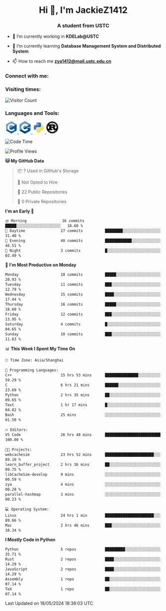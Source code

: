 <h1 align="center">Hi 👋, I'm JackieZ1412</h1>
<h3 align="center">A student from USTC</h3>

- 🔭 I’m currently working in **KDELab@USTC**

- 🌱 I’m currently learning **Database Management System and Distributed System**

- 📫 How to reach me **zya1412@mail.ustc.edu.cn**

<h3 align="left">Connect with me:</h3>
<p align="left">
</p>

<h3 align="left">Visiting times:</h3>
<p align="left">
</p>

![Visitor Count](https://profile-counter.glitch.me/Christmas/count.svg)

<h3 align="left">Languages and Tools:</h3>
<p align="left"> <a href="https://www.cprogramming.com/" target="_blank" rel="noreferrer"> <img src="https://raw.githubusercontent.com/devicons/devicon/master/icons/c/c-original.svg" alt="c" width="40" height="40"/> </a> <a href="https://www.w3schools.com/cpp/" target="_blank" rel="noreferrer"> <img src="https://raw.githubusercontent.com/devicons/devicon/master/icons/cplusplus/cplusplus-original.svg" alt="cplusplus" width="40" height="40"/> </a> <a href="https://www.python.org" target="_blank" rel="noreferrer"> <img src="https://raw.githubusercontent.com/devicons/devicon/master/icons/python/python-original.svg" alt="python" width="40" height="40"/> </a> <a href="https://www.rust-lang.org" target="_blank" rel="noreferrer"> <img src="https://raw.githubusercontent.com/devicons/devicon/master/icons/rust/rust-plain.svg" alt="rust" width="40" height="40"/> </a> </p>



<!--START_SECTION:waka-->
![Code Time](http://img.shields.io/badge/Code%20Time-782%20hrs%2030%20mins-blue)

![Profile Views](http://img.shields.io/badge/Profile%20Views-0-blue)

**🐱 My GitHub Data** 

> 📦 ? Used in GitHub's Storage 
 > 
> 🚫 Not Opted to Hire
 > 
> 📜 22 Public Repositories 
 > 
> 🔑 0 Private Repositories 
 > 
**I'm an Early 🐤** 

```text
🌞 Morning                16 commits          █████░░░░░░░░░░░░░░░░░░░░   18.60 % 
🌆 Daytime                27 commits          ████████░░░░░░░░░░░░░░░░░   31.40 % 
🌃 Evening                40 commits          ████████████░░░░░░░░░░░░░   46.51 % 
🌙 Night                  3 commits           █░░░░░░░░░░░░░░░░░░░░░░░░   03.49 % 
```
📅 **I'm Most Productive on Monday** 

```text
Monday                   18 commits          █████░░░░░░░░░░░░░░░░░░░░   20.93 % 
Tuesday                  11 commits          ███░░░░░░░░░░░░░░░░░░░░░░   12.79 % 
Wednesday                15 commits          ████░░░░░░░░░░░░░░░░░░░░░   17.44 % 
Thursday                 16 commits          █████░░░░░░░░░░░░░░░░░░░░   18.60 % 
Friday                   12 commits          ███░░░░░░░░░░░░░░░░░░░░░░   13.95 % 
Saturday                 4 commits           █░░░░░░░░░░░░░░░░░░░░░░░░   04.65 % 
Sunday                   10 commits          ███░░░░░░░░░░░░░░░░░░░░░░   11.63 % 
```


📊 **This Week I Spent My Time On** 

```text
🕑︎ Time Zone: Asia/Shanghai

💬 Programming Languages: 
C++                      15 hrs 53 mins      ███████████████░░░░░░░░░░   59.29 % 
C                        6 hrs 21 mins       ██████░░░░░░░░░░░░░░░░░░░   23.69 % 
Python                   2 hrs 35 mins       ██░░░░░░░░░░░░░░░░░░░░░░░   09.65 % 
Text                     1 hr 17 mins        █░░░░░░░░░░░░░░░░░░░░░░░░   04.82 % 
Bash                     25 mins             ░░░░░░░░░░░░░░░░░░░░░░░░░   01.58 % 

🔥 Editors: 
VS Code                  26 hrs 48 mins      █████████████████████████   100.00 % 

🐱‍💻 Projects: 
webcachesim              23 hrs 52 mins      ██████████████████████░░░   89.10 % 
learn_buffer_project     2 hrs 36 mins       ██░░░░░░░░░░░░░░░░░░░░░░░   09.75 % 
libCacheSim-develop      9 mins              ░░░░░░░░░░░░░░░░░░░░░░░░░   00.59 % 
zya                      4 mins              ░░░░░░░░░░░░░░░░░░░░░░░░░   00.28 % 
parallel-hashmap         3 mins              ░░░░░░░░░░░░░░░░░░░░░░░░░   00.23 % 

💻 Operating System: 
Linux                    24 hrs 1 min        ██████████████████████░░░   89.66 % 
Mac                      2 hrs 46 mins       ███░░░░░░░░░░░░░░░░░░░░░░   10.34 % 
```

**I Mostly Code in Python** 

```text
Python                   5 repos             █████████░░░░░░░░░░░░░░░░   35.71 % 
Rust                     2 repos             ████░░░░░░░░░░░░░░░░░░░░░   14.29 % 
JavaScript               2 repos             ████░░░░░░░░░░░░░░░░░░░░░   14.29 % 
Assembly                 1 repo              ██░░░░░░░░░░░░░░░░░░░░░░░   07.14 % 
TeX                      1 repo              ██░░░░░░░░░░░░░░░░░░░░░░░   07.14 % 
```




 Last Updated on 18/05/2024 18:38:03 UTC
<!--END_SECTION:waka-->
